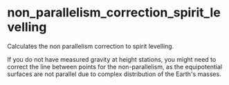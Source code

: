 # non_parallelism_correction_spirit_levelling
Calculates the non parallelism correction to spirit levelling.

If you do not have measured gravity at height stations, you might need to correct the line between points for the non-parallelism, as the equipotential surfaces are not parallel due to complex distribution of the Earth's masses.
